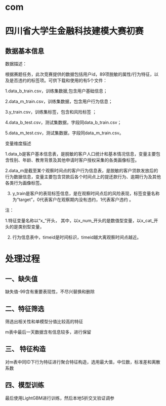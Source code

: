 # com

# 四川省大学生金融科技建模大赛初赛


## 数据基本信息

数据描述：

根据赛题任务，此次竞赛提供的数据包括用户id，89项脱敏的属性/行为特征，以及是否违约的标签项。可供下载和使用的有5个文件：

1.data_b_train.csv，训练集数据,包含用户基础信息；

2.data_m_train.csv，训练集数据，包含用户行为信息；

3.y_train.csv，训练集标签，包含和风险标签 ；

4.data_b_test.csv，测试集数据，字段同data_b_train.csv；

5.data_m_test.csv，测试集数据，字段同data_m_train.csv。

变量维度描述

1.data_b是客户基本信息表，是脱敏的客户人口统计和基本情况信息，变量主要包含性别、年龄、教育背景及其他申请时客户授权采集的各类画像标签。

2.data_m是截至某个观察时间点的客户行为信息表，是脱敏的客户贷款发放后的行为数据信息，变量主要包含贷款后各个时间点上的提还款行为、逾期行为及其他各类行为画像标签。

3. y_train是客户的表现标签信息，是在观察时间点后的风险表现，标签变量名称为“target”，0代表客户在观察期内没有违约，1代表客户违约 。

注：

1.特征变量名称以“x_”开头， 其中，以x_num_开头的是数值型变量，以x_cat_开头的是类别型变量，

2. 行为信息表中，timeid是时间标识，timeid越大离观察时间点越近。


# 处理过程
## 一、缺失值
缺失值-99含有重要表现性，不尽兴替换和删除


## 二、特征筛选
筛选出相关性和单模型分值比较高的特征

m表中最后一天数据含有信息较多，进行保留


## 三、 特征构造
对m表中同ID下行为特征进行聚合特征构造，选用最大值，中位数，标准差和离散系数

## 四、模型训练
最后使用LightGBM进行训练，然后本地5折交叉验证调参
